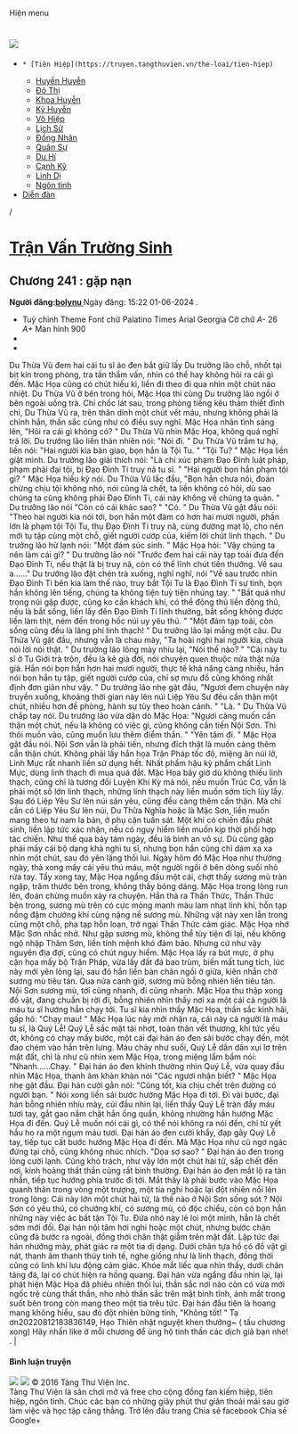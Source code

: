 Hiện menu
# [ ![](https://truyen.tangthuvien.vn/images/logo-web-gray.png) ](https://truyen.tangthuvien.vn "doc truyen")
  *     * [Tiên Hiệp](https://truyen.tangthuvien.vn/the-loai/tien-hiep)
    * [Huyền Huyễn](https://truyen.tangthuvien.vn/the-loai/huyen-huyen)
    * [Đô Thị](https://truyen.tangthuvien.vn/the-loai/do-thi)
    * [Khoa Huyễn](https://truyen.tangthuvien.vn/the-loai/khoa-huyen)
    * [Kỳ Huyễn](https://truyen.tangthuvien.vn/the-loai/ky-huyen)
    * [Võ Hiệp](https://truyen.tangthuvien.vn/the-loai/vo-hiep)
    * [Lịch Sử](https://truyen.tangthuvien.vn/the-loai/lich-su)
    * [Đồng Nhân](https://truyen.tangthuvien.vn/the-loai/dong-nhan)
    * [Quân Sự](https://truyen.tangthuvien.vn/the-loai/quan-su)
    * [Du Hí](https://truyen.tangthuvien.vn/the-loai/du-hi)
    * [Cạnh Kỹ](https://truyen.tangthuvien.vn/the-loai/canh-ky)
    * [Linh Dị](https://truyen.tangthuvien.vn/the-loai/linh-di)
    * [Ngôn tình](https://ngontinh.tangthuvien.vn/)
  * [Diễn đàn](http://tangthuvien.vn/forum)


/
# [Trận Vấn Trường Sinh](https://truyen.tangthuvien.vn/doc-truyen/tran-van-truong-sinh "Trận Vấn Trường Sinh")
## Chương 241 : gặp nạn
**Người đăng:[bolynu ](https://truyen.tangthuvien.vn/converter/bolynu)**
Ngày đăng: 15:22 01-06-2024
. 
  * Tuỳ chỉnh
Theme
Font chữ
Palatino Times Arial Georgia
Cỡ chữ
_A-_ 26 _A+_
Màn hình
900
  * [](https://truyen.tangthuvien.vn/doc-truyen/tran-van-truong-sinh/chuong-241#list-comment "Bình luận")
  * [](https://truyen.tangthuvien.vn/nap-xu "Nạp tiền")


Du Thừa Vũ đem hai cái tu sĩ áo đen bắt giữ lấy Du trưởng lão chỗ, nhốt tại bịt kín trong phòng, tra tấn thẩm vấn, nhìn có thể hay không hỏi ra cái gì đến. Mặc Họa cũng có chút hiếu kì, liền đi theo đi qua nhìn một chút náo nhiệt. Du Thừa Vũ ở bên trong hỏi, Mặc Họa thì cùng Du trưởng lão ngồi ở bên ngoài uống trà. Chỉ chốc lát sau, trong phòng tiếng kêu thảm thiết đình chỉ, Du Thừa Vũ ra, trên thân dính một chút vết máu, nhưng không phải là chính hắn, thần sắc cũng như có điều suy nghĩ. Mặc Họa nhãn tình sáng lên, "Hỏi ra cái gì không có? " Du Thừa Vũ nhìn Mặc Họa, không quá nghĩ trả lời. Du trưởng lão liền thản nhiên nói: "Nói đi. " Du Thừa Vũ trầm tư hạ, liền nói: "Hai người kia bàn giao, bọn hắn là Tội Tu. " "Tội Tu? " Mặc Họa liền giật mình. Du trưởng lão giải thích nói: "Là chỉ xúc phạm Đạo Đình luật pháp, phạm phải đại tội, bị Đạo Đình Ti truy nã tu sĩ. " "Hai người bọn hắn phạm tội gì? " Mặc Họa hiếu kỳ nói. Du Thừa Vũ lắc đầu, "Bọn hắn chưa nói, đoán chừng chịu tội không nhỏ, nói cũng là chết, ta liền không có hỏi, dù sao chúng ta cũng không phải Đạo Đình Ti, cái này không về chúng ta quản. " Du trưởng lão nói "Còn có cái khác sao? " "Có. " Du Thừa Vũ gật đầu nói: "Theo hai người kia nói tới, bọn hắn một đám có hơn hai mươi người, phần lớn là phạm tội Tội Tu, thụ Đạo Đình Ti truy nã, cùng đường mạt lộ, cho nên mới tụ tập cùng một chỗ, giết người cướp của, kiếm lời chút linh thạch. " Du trưởng lão hừ lạnh nói: "Một đám súc sinh. " Mặc Họa hỏi: "Vậy chúng ta nên làm cái gì? " Du trưởng lão nói "Trước đem hai cái này tạp toái đưa đến Đạo Đình Ti, nếu thật là bị truy nã, còn có thể lĩnh chút tiền thưởng. Về sau a......" Du trưởng lão đặt chén trà xuống, nghĩ nghĩ, nói "Về sau trước nhìn Đạo Đình Ti bên kia làm thế nào, truy bắt Tội Tu là Đạo Đình Ti sự tình, bọn hắn không lên tiếng, chúng ta không tiện tuỳ tiện nhúng tay. " "Bất quá như trong núi gặp được, cũng ko cần khách khí, có thể động thủ liền động thủ, nếu là bắt sống, liền lấy đến Đạo Đình Ti lĩnh thưởng, bắt sống không được liền làm thịt, ném đến trong hốc núi uy yêu thú. " "Một đám tạp toái, còn sống cũng đều là lãng phí linh thạch! " Du trưởng lão lại mắng một câu. Du Thừa Vũ gật đầu, nhưng vẫn là chau mày, "Ta hoài nghi hai người kia, chưa nói lời nói thật. " Du trưởng lão lông mày nhíu lại, "Nói thế nào? " "Cái này tu sĩ ở Tu Giới trà trộn, đều là kẻ già đời, nói chuyện quen thuộc nửa thật nửa giả. Hắn nói bọn hắn hơn hai mươi người, thực tế khả năng càng nhiều, hắn nói bọn hắn tụ tập, giết người cướp của, chỉ sợ mưu đồ cũng không nhất định đơn giản như vậy. " Du trưởng lão nhẹ gật đầu, "Ngươi đem chuyện này truyền xuống, khoảng thời gian này lên núi Liệp Yêu Sư đều cẩn thận một chút, nhiều hơn đề phòng, hành sự tùy theo hoàn cảnh. " "Là. " Du Thừa Vũ chắp tay nói. Du trưởng lão vừa dặn dò Mặc Họa: "Ngươi càng muốn cẩn thận một chút, nếu là không có việc gì, cũng không cần tiến Nội Sơn. Thì thôi muốn vào, cũng muốn lưu thêm điểm thần. " "Yên tâm đi. " Mặc Họa gật đầu nói. Nội Sơn vẫn là phải tiến, nhưng đích thật là muốn càng thêm cẩn thận chút. Không phải lấy hắn họa Trận Pháp tốc độ, miệng ăn núi lở, Linh Mực rất nhanh liền sử dụng hết. Nhất phẩm hậu kỳ phẩm chất Linh Mực, dùng linh thạch đi mua quá đắt. Mặc Họa bây giờ dù không thiếu linh thạch, cũng chỉ là tương đối Luyện Khí Kỳ mà nói, nếu muốn Trúc Cơ, vẫn là phải một số lớn linh thạch, những linh thạch này liền muốn sớm tích lũy lấy. Sau đó Liệp Yêu Sư lên núi săn yêu, cũng đều càng thêm cẩn thận. Mà chỉ cần có Liệp Yêu Sư lên núi, Du Thừa Nghĩa hoặc là Mặc Sơn, liền muốn mang theo tư nam la bàn, ở phụ cận tuần sát. Một khi có chiến đấu phát sinh, liền lập tức xác nhận, nếu có nguy hiểm liền muốn kịp thời phối hợp tác chiến. Như thế qua bảy tám ngày, đều là bình an vô sự. Dù cũng gặp phải mấy cái bộ dạng khả nghi tu sĩ, nhưng bọn hắn cũng chỉ dám xa xa nhìn một chút, sau đó yên lặng thối lui. Ngày hôm đó Mặc Họa như thường ngày, thả xong mấy cái yêu thú máu, một người ngồi ở bên dòng suối nhỏ rửa tay. Tẩy xong tay, Mặc Họa ngẩng đầu một cái, chợt thấy sương mù tràn ngập, trăm thước bên trong, không thấy bóng dáng. Mặc Họa trong lòng run lên, đoán chừng muốn xảy ra chuyện. Hắn thả ra Thần Thức, Thần Thức bên trong, sương mù trên có cực mỏng manh màu lam nhạt linh khí, hỗn tạp nồng đậm chướng khí cùng nặng nề sương mù. Những vật này xen lẫn trong cùng một chỗ, pha tạp hỗn loạn, trở ngại Thần Thức cảm giác. Mặc Họa nhớ Mặc Sơn nhắc nhở. Như gặp sương mù, không thể tùy tiện đi lại, nếu không ngộ nhập Thâm Sơn, liền tính mệnh khó đảm bảo. Nhưng cứ như vậy nguyên địa đợi, cũng có chút nguy hiểm. Mặc Họa lấy ra bút mực, ở phụ cận họa mấy bộ Trận Pháp, vừa lấy đất đá bao trùm, biến mất tung tích, lúc này mới yên lòng lại, sau đó hắn liền bàn chân ngồi ở giữa, kiên nhẫn chờ sương mù tiêu tán. Qua nửa canh giờ, sương mù bỗng nhiên liền tiêu tán. Nội Sơn sương mù, tới cũng nhanh, đi cũng nhanh. Mặc Họa thu thập xong đồ vật, đang chuẩn bị rời đi, bỗng nhiên nhìn thấy nơi xa một cái cả người là máu tu sĩ hướng hắn chạy tới. Tu sĩ kia nhìn thấy Mặc Họa, thần sắc kinh hãi, gấp hô: "Chạy mau! " Mặc Họa lúc này mới nhận ra, cái này cả người là máu tu sĩ, là Quý Lễ! Quý Lễ sắc mặt tái nhợt, toàn thân vết thương, khí tức yếu ớt, không có chạy mấy bước, một cái đại hán áo đen sải bước chạy đến, một đao chém vào hắn trên lưng. Máu chảy như suối, Quý Lễ dần dần xụi lơ trên mặt đất, chỉ là như cũ nhìn xem Mặc Họa, trong miệng lẩm bẩm nói: "Nhanh......Chạy. " Đại hán áo đen khinh thường nhìn Quý Lễ, vừa quay đầu nhìn Mặc Họa, thanh âm khàn khàn nói "Các ngươi nhận biết? " Mặc Họa nhẹ gật đầu. Đại hán cười gằn nói: "Cũng tốt, kia chịu chết trên đường có người bạn. " Nói xong liền sải bước hướng Mặc Họa đi tới. Đi vài bước, đại hán bỗng nhiên nhíu mày, cúi đầu nhìn lại, liền thấy Quý Lễ tràn đầy máu tươi tay, gắt gao nắm chặt hắn ống quần, không nhường hắn hướng Mặc Họa đi đến. Quý Lễ muốn nói cái gì, có thể nói không ra nói đến, chỉ từ yết hầu ho ra một ngụm máu tươi. Đại hán áo đen cười khẩy, đạp gãy Quý Lễ tay, tiếp tục cất bước hướng Mặc Họa đi đến. Mà Mặc Họa như cũ ngơ ngác đứng tại chỗ, cũng không nhúc nhích. "Dọa sợ sao? " Đại hán áo đen trong lòng cười lạnh. Cũng khó trách, như vậy lớn một chút hài tử, sắp chết đến nơi, kinh hoảng thất thần cũng rất bình thường. Đại hán áo đen mắt lộ ra tàn nhẫn, tiếp tục hướng phía trước đi tới. Mắt thấy là phải bước vào Mặc Họa quanh thân trong vòng một trượng, một tia nghi hoặc lại đột nhiên nổi lên trong lòng: Cái này lớn một chút hài tử, là thế nào ở Nội Sơn sống sót ? Nội Sơn có yêu thú, có chướng khí, có sương mù, có độc chiểu, còn có bọn hắn những này việc ác bất tận Tội Tu. Đứa nhỏ này lẻ loi một mình, hẳn là chết sớm mới đối. Đại hán nội tâm hơi nghi hoặc một chút, nhưng bước chân cũng đã bước ra ngoài, đồng thời chân thật giẫm trên mặt đất. Lập tức đại hán nhướng mày, phát giác ra một tia dị dạng. Dưới chân tựa hồ có đồ vật gì nát, thanh âm thanh thúy tinh tế, nghe giống như là linh thạch, đồng thời cũng có linh khí lưu động cảm giác. Khóe mắt liếc qua nhìn thấy, dưới chân tảng đá, lại có chút hiện ra hồng quang. Đại hán vừa ngẩng đầu nhìn lại, lại phát hiện Mặc Họa đã phiêu nhiên thối lui, thần sắc nơi nào còn có vừa mới ngốc trệ cùng thất thần, nho nhỏ thần sắc trên mặt bình tĩnh, ánh mắt trong suốt bên trong còn mang theo một tia trêu tức. Đại hán đầu tiên là hoang mang không hiểu, sau đó đột nhiên bừng tỉnh, "Không tốt! " Tạ ơn20220812183836149, Hạo Thiên nhật nguyệt khen thưởng~ ( tấu chương xong) 
Hãy nhấn like ở mỗi chương để ủng hộ tinh thần các dịch giả bạn nhé!
. 
|
#### Bình luận truyện
![](https://truyen.tangthuvien.vn/images/ajax-loader-tr.gif)
![](https://truyen.tangthuvien.vn/images/logo-web-gray.png)
© 2016 Tàng Thư Viện Inc.  
Tàng Thư Viện là sân chơi mở và free cho cộng đồng fan kiếm hiệp, tiên hiệp, ngôn tình. Chúc các bạn có những giây phút thư giãn thoải mái sau giờ làm việc và học tập căng thẳng. 
Trở lên đầu trang
Chia sẻ facebook
Chia sẻ Google+
